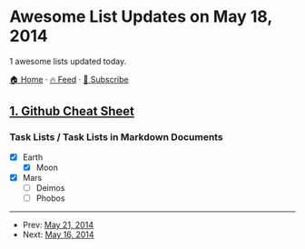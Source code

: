 # Awesome List Updates on May 18, 2014

1 awesome lists updated today.

[🏠 Home](/README.md) · [🔥 Feed](https://test.trackawesomelist.com/feed.xml) · [📮 Subscribe](https://trackawesomelist.us17.list-manage.com/subscribe?u=d2f0117aa829c83a63ec63c2f&id=36a103854c)



## [1. Github Cheat Sheet](/content/tiimgreen/github-cheat-sheet/README.md)

### Task Lists / Task Lists in Markdown Documents

*   [x] Earth
    *   [x] Moon
*   [x] Mars
    *   [ ] Deimos
    *   [ ] Phobos

---

- Prev: [May 21, 2014](/content/2014/05/21/README.md)
- Next: [May 16, 2014](/content/2014/05/16/README.md)